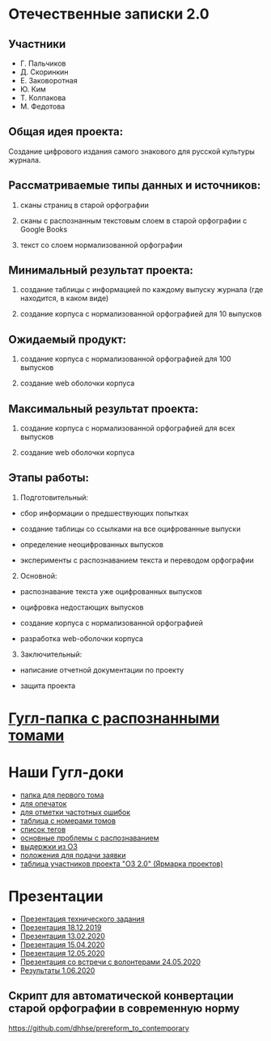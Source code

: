 # Отечественные записки 2.0

## Участники
* Г. Пальчиков
* Д. Скоринкин
* Е. Заковоротная
* Ю. Ким
* Т. Колпакова
* М. Федотова

## Общая идея проекта:
Создание цифрового издания самого знакового для русской культуры журнала.

## Рассматриваемые типы данных и источников:
1. сканы страниц в старой орфографии

2. сканы с распознанным текстовым слоем в старой орфографии с Google Books

3. текст со слоем нормализованной орфографии

## Минимальный результат проекта:
1. создание таблицы с информацией по каждому выпуску журнала (где находится, в каком виде)

2. создание корпуса с нормализованной орфографией для 10 выпусков

## Ожидаемый продукт:
1. создание корпуса с нормализованной орфографией для 100 выпусков

2. создание  web оболочки корпуса

## Максимальный результат проекта:
1. создание корпуса с нормализованной орфографией для всех выпусков

2. создание  web оболочки корпуса

## Этапы работы:
1. Подготовительный:

* сбор информации о предшествующих попытках

* создание таблицы со ссылками на все оцифрованные выпуски

* определение неоцифрованных выпусков

* эксперименты с распознаванием текста и переводом орфографии

2. Основной:

* распознавание текста уже оцифрованных выпусков

* оцифровка недостающих выпусков

* создание корпуса с нормализованной орфографией

* разработка web-оболочки корпуса

3. Заключительный:

* написание отчетной документации по проекту

* защита проекта


# [Гугл-папка с распознанными томами](https://drive.google.com/drive/folders/17svGNpfBqkN_km5VC66Qec-Ck8_FXyrL)

# Наши Гугл-доки
- [папка для первого тома](https://drive.google.com/drive/u/0/folders/12pad-9EZRvJ2TcLsC4Vclv5KL0LNeeJ9)
- [для опечаток](https://docs.google.com/document/d/1YIW9JnEHyPXfiYjNLVXic4GCZ5krc5Rl-aWsaEcUZj8/edit)
- [для отметки частотных ошибок](https://docs.google.com/document/d/1EtkW6WYSqXvFNOa5Ciu0JSbnO6BjsyyRfBMeBtQD3pY/edit?usp=sharing)
- [таблица с номерами томов](https://docs.google.com/spreadsheets/d/1IiwFDuS5CN-La4fLHH_GnkegAll4KHnxhLJ2S8eJ46Y/edit?usp=sharing)
- [список тегов](https://docs.google.com/document/d/166ehlLOQG6A5BrfUWcwsMJR7k4vUdmSqboBPJ0PKkm8/edit)
- [основные проблемы с распознаванием](https://docs.google.com/document/d/1hxyunYEh6UzidO24GKbXRpQ3BVv1FK3dZhhH-iZOV8w/edit)
- [выдержки из ОЗ](https://docs.google.com/document/d/102HcgwrNVy2DrQeDVakcInLCf6LyfKkQ2VggL91pyUw/edit)
- [положения для подачи заявки](https://docs.google.com/document/d/1wHCsQd2EIRgeCWtShw4gby7YcmRbr5V_HvsnH6PUKW0/edit)
- [таблица участников проекта "ОЗ 2.0" (Ярмарка проектов)](https://docs.google.com/spreadsheets/d/1_dUaN1Qarl5qp1JPnn4QUNZFOLSFLX83M33zFnspxM0/edit?usp=sharing)

# Презентации
- [Презентация технического задания](https://docs.google.com/presentation/d/1o-GR7pnYCiljIjwS4WKwNQwBDLGqG6nIX5H8QdIlSNU/edit?usp=sharing)
- [Презентация 18.12.2019](https://docs.google.com/presentation/d/1BFz_LcvaEb0Y5J5nRxBKhYtjcpe-eMOFk1HvNMSZuWM/edit#slide=id.p12)
- [Презентация 13.02.2020](https://docs.google.com/presentation/d/1Fu4CikONCPeAPrj7Qvp1b3t9ex8azgPdHeGFD9Szdr8/edit#slide=id.g52bdcee6c3_0_0)
- [Презентация 15.04.2020](https://docs.google.com/presentation/d/1PlZfi9EpeMsfkAd0sgQM5IHxHYEMHz5OEJcBCIJXg_I/edit#slide=id.p1)
- [Презентация 12.05.2020](https://docs.google.com/presentation/d/10_cUfDjbgJaoQAkoh7dsnjx5Fu_QpGitgUSeoVoRxho/edit#slide=id.g850d937a71_2_45)
- [Презентация со встречи с волонтерами 24.05.2020](https://docs.google.com/presentation/d/1j0B3WhtY4gf73sPdc0QWyXDNBs4fXpokZwCe9gbeteU/edit?usp=sharing)
- [Результаты 1.06.2020](https://docs.google.com/presentation/d/1NY2FKKoscIBq1QfVpZS-naGXV9MSf8EElLYuSl42NG4/edit#slide=id.g87c6641fa5_2_45)
## Скрипт для автоматической конвертации старой орфографии в современную норму
https://github.com/dhhse/prereform_to_contemporary
